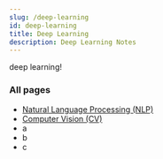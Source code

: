 ```yaml
---
slug: /deep-learning
id: deep-learning
title: Deep Learning
description: Deep Learning Notes
---
```


deep learning!

### All pages

- [Natural Language Processing (NLP)](/deep-learning/natural-language-processing)
- [Computer Vision (CV)](/deep-learning/computer-vision)
- a
- b
- c
